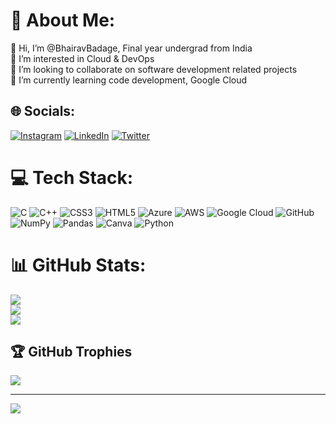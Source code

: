 # 💫 About Me:
👋 Hi, I’m @BhairavBadage, Final year undergrad from India<br>👀 I’m interested in Cloud & DevOps <br>👯 I’m looking to collaborate on software development related projects <br>🌱 I’m currently learning code development, Google Cloud


## 🌐 Socials:
[![Instagram](https://img.shields.io/badge/Instagram-%23E4405F.svg?logo=Instagram&logoColor=white)](https://instagram.com/_bhairav_22) [![LinkedIn](https://img.shields.io/badge/LinkedIn-%230077B5.svg?logo=linkedin&logoColor=white)](https://linkedin.com/in/bhairav-badage-517654211) [![Twitter](https://img.shields.io/badge/Twitter-%231DA1F2.svg?logo=Twitter&logoColor=white)](https://twitter.com/bhairavbadage) 

# 💻 Tech Stack:
![C](https://img.shields.io/badge/c-%2300599C.svg?style=flat&logo=c&logoColor=white) ![C++](https://img.shields.io/badge/c++-%2300599C.svg?style=flat&logo=c%2B%2B&logoColor=white) ![CSS3](https://img.shields.io/badge/css3-%231572B6.svg?style=flat&logo=css3&logoColor=white) ![HTML5](https://img.shields.io/badge/html5-%23E34F26.svg?style=flat&logo=html5&logoColor=white) ![Azure](https://img.shields.io/badge/azure-%230072C6.svg?style=flat&logo=azure-devops&logoColor=white) ![AWS](https://img.shields.io/badge/AWS-%23FF9900.svg?style=flat&logo=amazon-aws&logoColor=white) ![Google Cloud](https://img.shields.io/badge/Google%20Cloud-%234285F4.svg?style=flat&logo=google-cloud&logoColor=white) ![GitHub](https://img.shields.io/badge/GitHub-%23121011.svg?style=flat&logo=github&logoColor=white) ![NumPy](https://img.shields.io/badge/numpy-%23013243.svg?style=flat&logo=numpy&logoColor=white) ![Pandas](https://img.shields.io/badge/pandas-%23150458.svg?style=flat&logo=pandas&logoColor=white) ![Canva](https://img.shields.io/badge/Canva-%2300C4CC.svg?style=flat&logo=Canva&logoColor=white) ![Python](https://img.shields.io/badge/python-3670A0?style=flat&logo=python&logoColor=ffdd54)
# 📊 GitHub Stats:
![](https://github-readme-stats.vercel.app/api?username=BhairavBadage&theme=city_light&hide_border=true&include_all_commits=true&count_private=true)<br/>
![](https://github-readme-streak-stats.herokuapp.com/?user=BhairavBadage&theme=city_light&hide_border=true)<br/>
![](https://github-readme-stats.vercel.app/api/top-langs/?username=BhairavBadage&theme=city_light&hide_border=true&include_all_commits=true&count_private=true&layout=compact)

## 🏆 GitHub Trophies
![](https://github-profile-trophy.vercel.app/?username=BhairavBadage&theme=gitdimmed&no-frame=false&no-bg=true&margin-w=4)

---
[![](https://visitcount.itsvg.in/api?id=BhairavBadage&icon=7&color=1)](https://visitcount.itsvg.in)

<!-- Proudly created with GPRM ( https://gprm.itsvg.in ) -->
